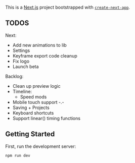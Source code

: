 This is a [Next.js](https://nextjs.org/) project bootstrapped with [`create-next-app`](https://github.com/vercel/next.js/tree/canary/packages/create-next-app).

## TODOS

Next:

* Add new animations to lib
* Settings
* Keyframe export code cleanup
* Fix logo
* Launch beta

Backlog:

* Clean up preview logic
* Timeline:
  * Speed mods
* Mobile touch support -.-
* Saving + Projects
* Keyboard shortcuts
* Support linear() timing functions

## Getting Started

First, run the development server:

```bash
npm run dev
```